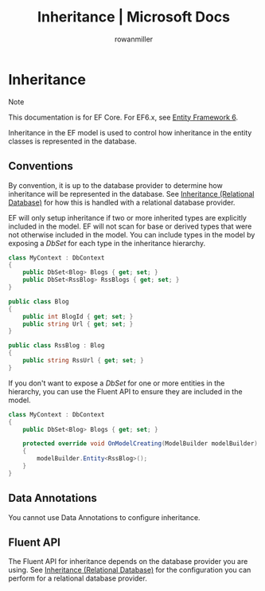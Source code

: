 ﻿---
title: Inheritance | Microsoft Docs
author: rowanmiller
ms.author: divega

ms.date: 10/27/2016

ms.assetid: 754be334-dd21-450e-9d22-2591e80012a2
ms.technology: entity-framework-core
 
uid: core/modeling/inheritance
---
# Inheritance

> [!NOTE]
> This documentation is for EF Core. For EF6.x, see [Entity Framework 6](../../ef6/index.md).

Inheritance in the EF model is used to control how inheritance in the entity classes is represented in the database.

## Conventions

By convention, it is up to the database provider to determine how inheritance will be represented in the database. See [Inheritance (Relational Database)](relational/inheritance.md) for how this is handled with a relational database provider.

EF will only setup inheritance if two or more inherited types are explicitly included in the model. EF will not scan for base or derived types that were not otherwise included in the model. You can include types in the model by exposing a *DbSet<TEntity>* for each type in the inheritance hierarchy.

<!-- [!code-csharp[Main](samples/core/Modeling/Conventions/Samples/InheritanceDbSets.cs?highlight=3,4)] -->
````csharp
class MyContext : DbContext
{
    public DbSet<Blog> Blogs { get; set; }
    public DbSet<RssBlog> RssBlogs { get; set; }
}

public class Blog
{
    public int BlogId { get; set; }
    public string Url { get; set; }
}

public class RssBlog : Blog
{
    public string RssUrl { get; set; }
}
````

If you don't want to expose a *DbSet<TEntity>* for one or more entities in the hierarchy, you can use the Fluent API to ensure they are included in the model.

<!-- [!code-csharp[Main](samples/core/Modeling/Conventions/Samples/InheritanceModelBuilder.cs?highlight=7)] -->
````csharp
class MyContext : DbContext
{
    public DbSet<Blog> Blogs { get; set; }

    protected override void OnModelCreating(ModelBuilder modelBuilder)
    {
        modelBuilder.Entity<RssBlog>();
    }
}
````

## Data Annotations

You cannot use Data Annotations to configure inheritance.

## Fluent API

The Fluent API for inheritance depends on the database provider you are using. See [Inheritance (Relational Database)](relational/inheritance.md) for the configuration you can perform for a relational database provider.
